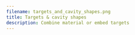 ```yaml
---
filename: targets_and_cavity_shapes.png
title: Targets & cavity shapes
description: Combine material or embed targets
---
```

